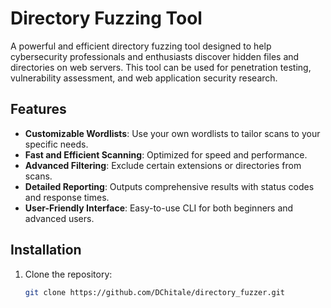 # Directory Fuzzing Tool

A powerful and efficient directory fuzzing tool designed to help cybersecurity professionals and enthusiasts discover hidden files and directories on web servers. This tool can be used for penetration testing, vulnerability assessment, and web application security research.

## Features
- **Customizable Wordlists**: Use your own wordlists to tailor scans to your specific needs.
- **Fast and Efficient Scanning**: Optimized for speed and performance.
- **Advanced Filtering**: Exclude certain extensions or directories from scans.
- **Detailed Reporting**: Outputs comprehensive results with status codes and response times.
- **User-Friendly Interface**: Easy-to-use CLI for both beginners and advanced users.

## Installation
1. Clone the repository:
   ```bash
   git clone https://github.com/DChitale/directory_fuzzer.git
